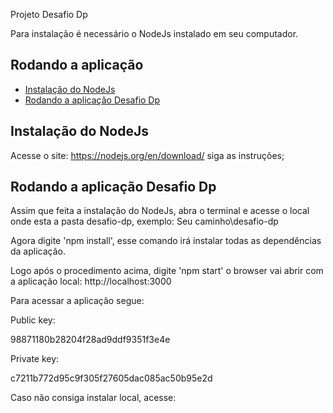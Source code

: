 Projeto Desafio Dp

Para instalação é necessário o NodeJs instalado em seu computador.

## Rodando a aplicação

- [Instalação do NodeJs](#instalacao-do-NodeJs)
- [Rodando a aplicação Desafio Dp](#Rodando-a-aplicacao-desafio-dp)


## Instalação do NodeJs

Acesse o site: https://nodejs.org/en/download/ siga as instruções;

## Rodando a aplicação Desafio Dp

Assim que feita a instalação do NodeJs, abra o terminal e acesse o local onde esta a pasta desafio-dp, exemplo: Seu caminho\desafio-dp

Agora digite 'npm install', esse comando irá instalar todas as dependências da aplicação.

Logo após o procedimento acima, digite 'npm start' o browser vai abrir com a aplicação local: http://localhost:3000


Para acessar a aplicação segue:

Public key:

98871180b28204f28ad9ddf9351f3e4e


Private key:

c7211b772d95c9f305f27605dac085ac50b95e2d


Caso não consiga instalar local, acesse: 